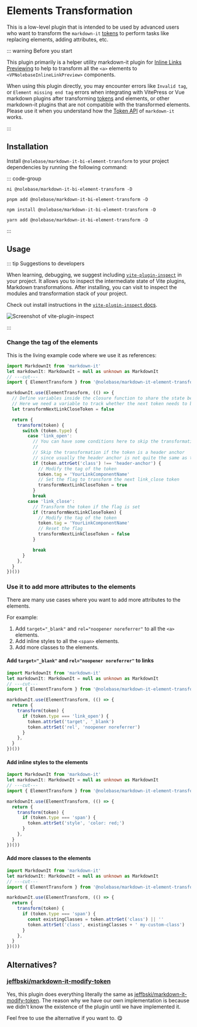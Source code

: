 # Elements Transformation <Badge type="tip" text="v1.28.0" />

This is a low-level plugin that is intended to be used by advanced users who want to transform the `markdown-it` [tokens](https://markdown-it.github.io/markdown-it/#Token) to perform tasks like replacing elements, adding attributes, etc.

::: warning Before you start

This plugin primarily is a helper utility markdown-it plugin for [Inline Links Previewing](/pages/en/integrations/vitepress-plugin-inline-link-preview/) to help to transform all the `<a>` elements to `<VPNolebaseInlineLinkPreview>` components.

When using this plugin directly, you may encounter errors like `Invalid tag`, or `Element missing end tag` errors when integrating with VitePress or Vue markdown plugins after transforming [tokens](https://markdown-it.github.io/markdown-it/#Token) and elements,
or other markdown-it plugins that are not compatible with the transformed elements. Please use it when you understand how the [Token API](https://markdown-it.github.io/markdown-it/#Token) of `markdown-it` works.

:::

## Installation

Install `@nolebase/markdown-it-bi-element-transform` to your project dependencies by running the following command:

::: code-group

```shell [@antfu/ni]
ni @nolebase/markdown-it-bi-element-transform -D
```

```shell [pnpm]
pnpm add @nolebase/markdown-it-bi-element-transform -D
```

```shell [npm]
npm install @nolebase/markdown-it-bi-element-transform -D
```

```shell [yarn]
yarn add @nolebase/markdown-it-bi-element-transform -D
```

:::


## Usage

::: tip Suggestions to developers

When learning, debugging, we suggest including [`vite-plugin-inspect`](https://github.com/antfu/vite-plugin-inspect) in your project. It allows you to inspect the intermediate state of Vite plugins, Markdown transformations. After installing, you can visit [](http://localhost:5173/__inspect/) to inspect the modules and transformation stack of your project.

Check out install instructions in the [`vite-plugin-inspect` docs](https://github.com/antfu/vite-plugin-inspect).

<picture>
  <source srcset="./assets/vite-plugin-inspect-screenshot-day-theme.png" media="(prefers-color-scheme: light)">
  <source srcset="./assets/vite-plugin-inspect-screenshot-night-theme.png" media="(prefers-color-scheme: dark)">
  <img src="./assets//vite-plugin-inspect-screenshot-day-theme.png" alt="Screenshot of vite-plugin-inspect" />
</picture>

:::

### Change the tag of the elements

This is the living example code where we use it as references:

```ts twoslash
import MarkdownIt from 'markdown-it'
let markdownIt: MarkdownIt = null as unknown as MarkdownIt
// ---cut---
import { ElementTransform } from '@nolebase/markdown-it-element-transform'

markdownIt.use(ElementTransform, (() => {
  // Define variables inside the closure function to share the state between multiple tokens
  // Here we need a variable to track whether the next token needs to be transformed or not because we need to modify two tokens (link_open, link_close)
  let transformNextLinkCloseToken = false

  return {
    transform(token) {
      switch (token.type) {
        case 'link_open':
          // You can have some conditions here to skip the transformation
          //
          // Skip the transformation if the token is a header anchor
          // since usually the header anchor is not quite the same as the normal link
          if (token.attrGet('class') !== 'header-anchor') {
            // Modify the tag of the token
            token.tag = 'YourLinkComponentName'
            // Set the flag to transform the next link_close token
            transformNextLinkCloseToken = true
          }
          break
        case 'link_close':
          // Transform the token if the flag is set
          if (transformNextLinkCloseToken) {
            // Modify the tag of the token
            token.tag = 'YourLinkComponentName'
            // Reset the flag
            transformNextLinkCloseToken = false
          }

          break
      }
    },
  }
})())
```

### Use it to add more attributes to the elements

There are many use cases where you want to add more attributes to the elements.

For example:

1. Add `target="_blank"` and `rel="noopener noreferrer"` to all the `<a>` elements.
2. Add inline styles to all the `<span>` elements.
3. Add more classes to the elements.

#### Add `target="_blank"` and `rel="noopener noreferrer"` to links

```ts twoslash
import MarkdownIt from 'markdown-it'
let markdownIt: MarkdownIt = null as unknown as MarkdownIt
// ---cut---
import { ElementTransform } from '@nolebase/markdown-it-element-transform'

markdownIt.use(ElementTransform, (() => {
  return {
    transform(token) {
      if (token.type === 'link_open') {
        token.attrSet('target', '_blank')
        token.attrSet('rel', 'noopener noreferrer')
      }
    },
  }
})())
```

#### Add inline styles to the elements

```ts twoslash
import MarkdownIt from 'markdown-it'
let markdownIt: MarkdownIt = null as unknown as MarkdownIt
// ---cut---
import { ElementTransform } from '@nolebase/markdown-it-element-transform'

markdownIt.use(ElementTransform, (() => {
  return {
    transform(token) {
      if (token.type === 'span') {
        token.attrSet('style', 'color: red;')
      }
    },
  }
})())
```

#### Add more classes to the elements

```ts twoslash
import MarkdownIt from 'markdown-it'
let markdownIt: MarkdownIt = null as unknown as MarkdownIt
// ---cut---
import { ElementTransform } from '@nolebase/markdown-it-element-transform'

markdownIt.use(ElementTransform, (() => {
  return {
    transform(token) {
      if (token.type === 'span') {
        const existingClasses = token.attrGet('class') || ''
        token.attrSet('class', existingClasses + ' my-custom-class')
      }
    },
  }
})())
```

## Alternatives?

### [jeffbski/markdown-it-modify-token](https://github.com/jeffbski/markdown-it-modify-token)

Yes, this plugin does everything literally the same as [jeffbski/markdown-it-modify-token](https://github.com/jeffbski/markdown-it-modify-token). The reason why we have our own implementation is because we didn't know the existence of the plugin until we have implemented it.

Feel free to use the alternative if you want to. 😋

